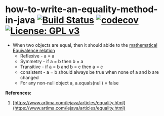 # how-to-write-an-equality-method-in-java [![Build Status](https://travis-ci.org/sairaghavak/how-to-write-an-equality-method-in-java.svg?branch=master)](https://travis-ci.org/sairaghavak/how-to-write-an-equality-method-in-java) [![codecov](https://codecov.io/gh/sairaghavak/how-to-write-an-equality-method-in-java/branch/master/graph/badge.svg)](https://codecov.io/gh/sairaghavak/how-to-write-an-equality-method-in-java) [![License: GPL v3](https://img.shields.io/badge/License-GPLv3-blue.svg)](https://github.com/sairaghavak/how-to-write-an-equality-method-in-java/blob/master/LICENSE)

- When two objects are equal, then it should abide to the [mathematical Equivalence relation](https://en.wikipedia.org/wiki/Equivalence_relation)
  - Reflexive -  a = a
  - Symmetry - if a = b then b = a
  - Transitive - if a = b and b = c then a = c
  - consistent -  a = b should always be true when none of a and b are changed
  - For any non-null object a, a.equals(null) = false

**References:**
1. [https://www.artima.com/lejava/articles/equality.html](https://www.artima.com/lejava/articles/equality.html)

